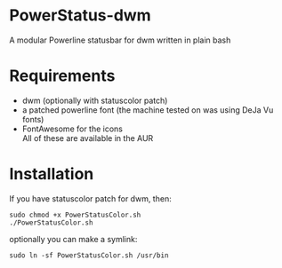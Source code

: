 # PowerStatus-dwm
 A modular Powerline statusbar for dwm written in plain bash

# Requirements
* dwm (optionally with statuscolor patch)
* a patched powerline font (the machine tested on was using DeJa Vu fonts)
* FontAwesome for the icons   
All of these are available in the AUR

# Installation
If you have statuscolor patch for dwm, then:   
```shell
sudo chmod +x PowerStatusColor.sh
./PowerStatusColor.sh 
```
optionally you can make a symlink:   
```shell
sudo ln -sf PowerStatusColor.sh /usr/bin
```
